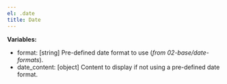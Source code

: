 ```yaml
---
el: .date
title: Date
---
```


__Variables:__
* format: [string] Pre-defined date format to use (_from 02-base/date-formats_).
* date_content: [object] Content to display if not using a pre-defined date format.

